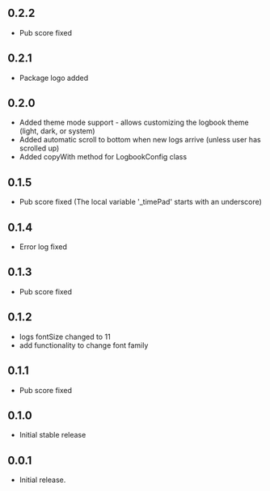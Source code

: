 ## 0.2.2
* Pub score fixed

## 0.2.1
* Package logo added

## 0.2.0

* Added theme mode support - allows customizing the logbook theme (light, dark, or system)
* Added automatic scroll to bottom when new logs arrive (unless user has scrolled up)
* Added copyWith method for LogbookConfig class

## 0.1.5

* Pub score fixed (The local variable '_timePad' starts with an underscore)

## 0.1.4

* Error log fixed

## 0.1.3

* Pub score fixed

## 0.1.2

* logs fontSize changed to 11
* add functionality to change font family

## 0.1.1

* Pub score fixed

## 0.1.0

* Initial stable release

## 0.0.1

* Initial release.
